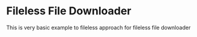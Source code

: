 # Fileless File Downloader
 This is very basic example to fileless approach for fileless file downloader
